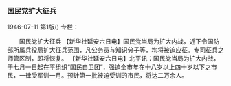 ### 国民党扩大征兵

1946-07-11
第1版()
专栏：

　　国民党扩大征兵
    【新华社延安六日电】国民党当局为扩大内战，近下令国防部所属兵役局扩大征兵范围，凡公务员与知识分子等，均将被迫应征。专司征兵之师管区制，即将恢复。
    【新华社延安六日电】北平讯：国民党当局为扩大内战，于七月一日起在平组织“国民自卫团”，强迫全市年在十八岁以上四十岁以下之市民，一律受军训一月。预计第一批被迫受训的市民，将达二万余人。
